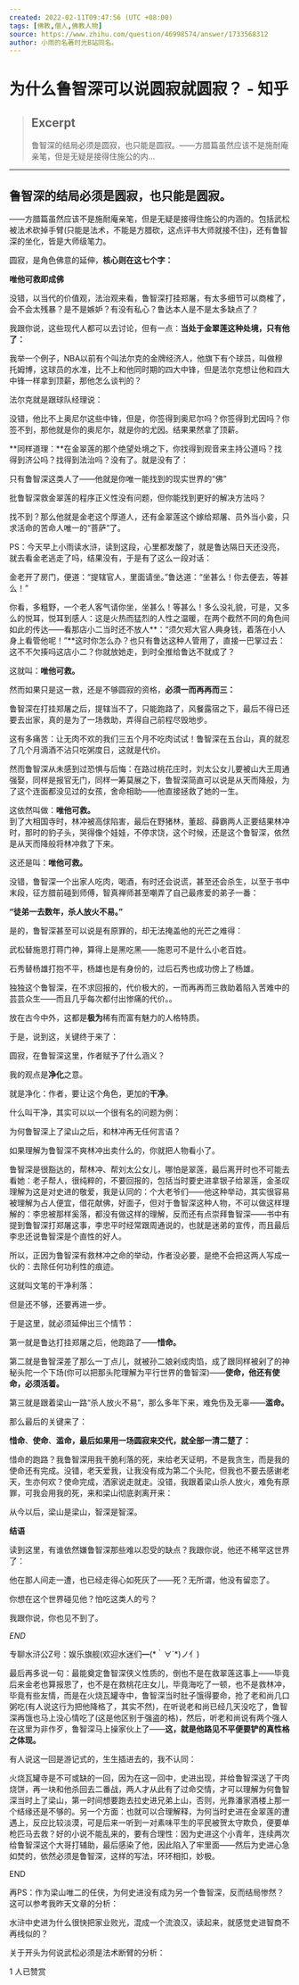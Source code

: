 ```yaml
---
created: 2022-02-11T09:47:56 (UTC +08:00)
tags: [佛教,僧人,佛教人物]
source: https://www.zhihu.com/question/46998574/answer/1733568312
author: 小雨的名著时光B站同名。
---
```


# 为什么鲁智深可以说圆寂就圆寂？ - 知乎

> ## Excerpt
> 鲁智深的结局必须是圆寂，也只能是圆寂。——方腊篇虽然应该不是施耐庵亲笔，但是无疑是接得住施公的内…

---
## 鲁智深的结局必须是圆寂，也只能是圆寂。

——方腊篇虽然应该不是施耐庵亲笔，但是无疑是接得住施公的内涵的。包括武松被法术砍掉手臂(只能是法术，不能是方腊砍，这点评书大师就接不住)，还有鲁智深的坐化，皆是大师级笔力。

圆寂，是角色佛意的延伸，**核心则在这七个字：**

**唯他可救即成佛**

没错，以当代的价值观，法治观来看，鲁智深打挂郑屠，有太多细节可以商榷了，会不会太残暴？是不是嫉妒？有没有私心？鲁达本人是不是太多缺点了？

我跟你说，这些现代人都可以去讨论，但有一点：**当处于金翠莲这种处境，只有他了：**

我举一个例子，NBA以前有个叫法尔克的金牌经济人，他旗下有个球员，叫做穆托姆博，这球员的水准，比不上和他同时期的四大中锋，但是法尔克想让他和四大中锋一样拿到顶薪，那他怎么谈判的？

法尔克就是跟球队经理说：

没错，他比不上奥尼尔这些中锋，但是，你签得到奥尼尔吗？你签得到尤因吗？你签不到，那他就是你的奥尼尔，就是你的尤因。结果果然拿了顶薪。

**同样道理：**在金翠莲的那个绝望处境之下，你找得到观音来主持公道吗？找得到济公吗？找得到法治吗？没有了。就是没有了：

只有鲁智深这类人了——他就是你唯一能找到的现实世界的“佛”

批鲁智深救金翠莲的程序正义性没有问题，但你能找到更好的解决方法吗？

找不到？那么他就是金老这个厚道人，还有金翠莲这个嫁给郑屠、员外当小妾，只求活命的苦命人唯一的“菩萨”了。

PS：今天早上小雨读水浒，读到这段，心里都发酸了，就是鲁达隔日天还没亮，就去看金老逃走了吗，结果没有，于是有了这么一段对话：

金老开了房门，便道：“提辖官人，里面请坐。”鲁达道：“坐甚么！你去便去，等甚么！”

你看，多粗野，一个老人客气请你坐，坐甚么！等甚么！多么没礼貌，可是，又多么的悦耳，悦耳到感人：这是火热而猛烈的人性之温暖，在两个截然不同的角色间如此的传达——看那店小二当时还不放人**：“须欠郑大官人典身钱，着落在小人身上看管他呢！”**这时你怎么办？也只有鲁达这种人管用了，直接一巴掌过去：这不不欠揍吗这店小二？你就放她走，到时全推给鲁达不就成了？

这就叫：**唯他可救。**

然而如果只是这一救，还是不够圆寂的资格，**必须一而再再而三：**

鲁智深在打挂郑屠之后，提辖当不了，只能跑路了，风餐露宿之下，最后不得已还要去出家，真的是为了一场救助，弄得自己前程尽毁地步。

这有多痛苦：让无肉不欢的我们三五个月不吃肉试试！鲁智深在五台山，真的就忍了几个月滴酒不沾只吃粥度日，这就是代价。

然而鲁智深从未感到过恐惧与后悔：在路过桃花庄时，刘太公女儿要被山大王周通强娶，同样是报官无门，同样一筹莫展之下，鲁智深简直可以说是从天而降般，为了这个连面都没见过的女孩，舍命相助——他直接拯救了她的一生。

这依然叫做：**唯他可救。**  
到了大相国寺时，林冲被高俅陷害，最后在野猪林，董超、薛霸两人正要结果林冲时，那时的豹子头，哭得像个娃娃，不停求饶，这个时候，还是这个鲁智深，依然是从天而降般将林冲救了下来。

这还是叫：**唯他可救。**

没错，鲁智深一个出家人吃肉，喝酒，有时还会说谎，甚至还会杀生，以至于书中末段，征方腊前碰到师傅，智真禅师甚至嘲弄了自己最疼爱的弟子一番：

**“徒弟一去数年，杀人放火不易。”**

是的，鲁智深甚至可以说是有原罪的，却无法掩盖他的光芒之难得：

武松替施恩打蒋门神，算得上是黑吃黑——施恩可不是什么小老百姓。

石秀替杨雄打抱不平，杨雄也是有身份的，过后石秀也成功傍上了杨雄。

独独这个鲁智深，在不求回报的，代价极大的，一而再再而三救助着陷入苦难中的芸芸众生——而且几乎每次都付出惨痛的代价。。

放在古今中外，这都是**极为**稀有而富有魅力的人格特质。

于是，说到这，关键终于来了：

圆寂，在鲁智深这里，作者赋予了什么涵义？

我的观点是**净化**之意。

就是净化：作者，要让这个角色，更加的**干净**。

什么叫干净，其实可以以一个很有名的问题为例：

为何鲁智深上了梁山之后，和林冲再无任何言语？

如果理解为鲁智深不爽林冲出卖什么的，你就把人物看小了。

鲁智深是很豁达的，帮林冲、帮刘太公女儿，哪怕是翠莲，最后离开时也不可能去看她：老子帮人，很纯粹的，不要回报的，包括当时要史进拿银子给翠莲，金圣叹理解为这是对史进的敬爱，我是认同的：个大老爷们——他这种举动，其实很容易被理解为占人便宜，借花献佛，好面子，但对于鲁智深这种人物，不可以做这样理解的：李忠被那样奚落，都没有做这样的理解，反而还有点崇拜鲁智深——书中有提到鲁智深打郑屠这事，李忠平时经常跟周通说的，也就是迷弟的宣传，而且最后李忠还说鲁智深是个直性的好人。

所以，正因为鲁智深有救林冲之命的举动，作者没必要，是绝不会把这两人写成一伙的：去除任何功利性的痕迹。

这就叫文笔的干净利落：

但是还不够，还要再进一步。

于是这里，就必须延伸出三个情节：

第一就是鲁达打挂郑屠之后，他跑路了——**惜命。**

第二就是鲁智深差了那么一丁点儿，就被孙二娘剁成肉馅，成了跟同样被剁了的神秘头陀一个下场(你可以把那头陀理解为平行世界的鲁智深)——**使命，他还有使命，必须活着。**

第三就是跟着梁山一路“杀人放火不易”，那么多年下来，难免伤及无辜——**滥命。**

那么最后的关键来了：

**惜命**、**使命**、**滥命，最后如果用一场圆寂来交代，就全部一清二楚了：**

惜命的跑路？我鲁智深用我干脆利落的死，来给老天证明，不是我贪生，而是我的使命还有完成。没错，老天爱我，让我没有成为第二个头陀，但我也不要去感谢老天，生亦何欢？使命完成，洒家说走就走。没错，我跟着梁山杀人放火，难免有原罪，可我会用我的死，来和梁山彻底剥离开来：

从今以后，梁山是梁山，智深是智深。

**结语**

读到这里，有谁依然嫌鲁智深那些难以忍受的缺点？我跟你说，他还不稀罕这世界了：

他在那人间走一遭，也已经走得心如死灰了——死？无所谓，他没有留恋了。

你想在这个世界碰见他？怕吃这类人的亏？

我跟你说，你也见不到了。

_END_

专聊水浒公Z号：娱乐旗舰(欢迎水迷们━(\*｀∀´\*)ノ亻)

最后再多说一句：最能奠定鲁智深侠义性质的，倒也不是在救翠莲这事上——毕竟后来金老也算报恩了，也不是在救桃花庄女儿，毕竟海吃了一顿，也不是救林冲，毕竟有些友情，而是在火烧瓦罐寺中，鲁智深当时肚子饿得要命，抢了老和尚几口粥吃(有人说这行为把他降格了，其实不然)，在听说老和尚已经几天没吃了，鲁智深再饿也马上没心情吃了(这是他区别于强盗的格)，然后，听老和尚说有两个强人在这里为非作歹，鲁智深马上操家伙上了——**这，就是他路见不平便要铲的真性格之体现。**

有人说这一回是游记式的，生生插进去的，我不认同：

火烧瓦罐寺是不可或缺的一回，因为在这一回中，史进出现，并给鲁智深送了干肉烧饼，再一块和他杀回去二番战，两人才从此有了过命交情，才可以理解为何鲁智深当时上了梁山，第一时间想要跑去拉史进兄弟上山，否则，光靠潘家酒楼上那一个结缘还是不够的。另一个方面：也就可以合理解释，为何当时史进在金翠莲的遭遇上，反应比较淡漠，可是后来一听到一对素味平生的平民被贺太守欺负，便要单枪匹马去救？好的小说不能乱来的，要有合理性：因为史进这个小青年，连续两次给鲁智深这个大哥打辅助，最后感染了他，因此陷入了牢里面——然后为史进心急如焚的，依然必须是鲁智深，这样的写法，环环相扣，妙极。

END

再PS：作为梁山唯二的任侠，为何史进没有成为另一个鲁智深，反而结局惨然？这可以参考我昨天文章的分析：

水浒中史进为什么很快把家业败光，混成一个流浪汉，读起来，就感觉史进智商不再线似的？

关于开头为何说武松必须是法术断臂的分析：

1 人已赞赏

